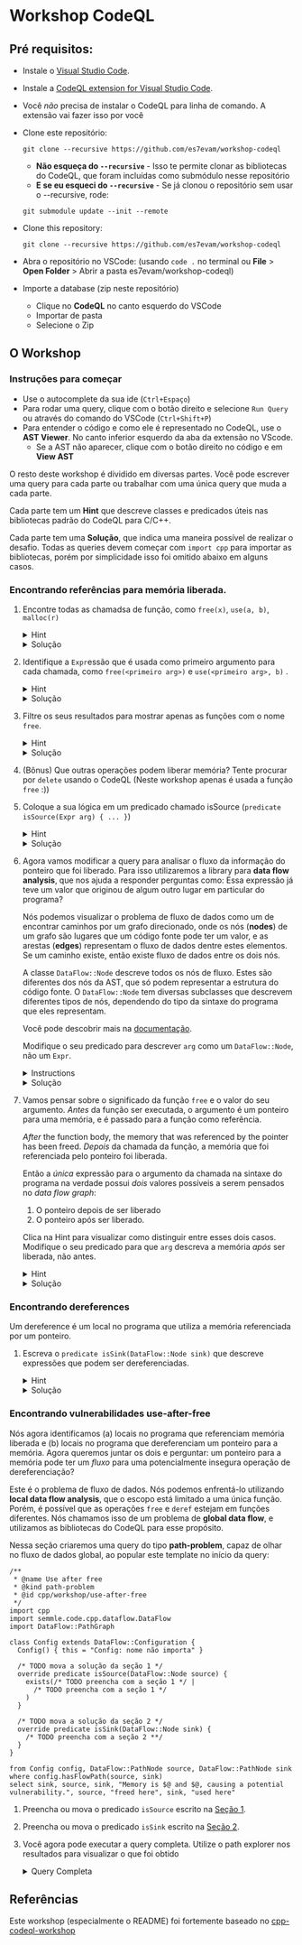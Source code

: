 # Workshop CodeQL


## Pré requisitos:
- Instale o [Visual Studio Code](https://code.visualstudio.com/).
- Instale a [CodeQL extension for Visual Studio Code](https://help.semmle.com/codeql/codeql-for-vscode/procedures/setting-up.html).
- Você _não_ precisa de instalar o CodeQL para linha de comando. A extensão vai fazer isso por você
- Clone este repositório:
  ```
  git clone --recursive https://github.com/es7evam/workshop-codeql
  ```
  - **Não esqueça do `--recursive`** - Isso te permite clonar as bibliotecas do CodeQL, que foram incluídas como submódulo nesse repositório
  - **E se eu esqueci do `--recursive`** - Se já clonou o repositório sem usar o --recursive, rode:
  ```
  git submodule update --init --remote
  ```
- Clone this repository:
  ```
  git clone --recursive https://github.com/es7evam/workshop-codeql
  ```

- Abra o repositório no VSCode: (usando `code .` no terminal ou **File** > **Open Folder** > Abrir a pasta es7evam/workshop-codeql)

- Importe a database (zip neste repositório)
  - Clique no **CodeQL** no canto esquerdo do VSCode
  - Importar de pasta
  - Selecione o Zip


## O Workshop


### Instruções para começar
- Use o autocomplete da sua ide (`Ctrl+Espaço`)
- Para rodar uma query, clique com o botão direito e selecione `Run Query` ou através do comando do VSCode (`Ctrl+Shift+P`)
- Para entender o código e como ele é representado no CodeQL, use o **AST Viewer**. No canto inferior esquerdo da aba da extensão no VScode.
  - Se a AST não aparecer, clique com o botão direito no código e em **View AST**

O resto deste workshop é dividido em diversas partes. Você pode escrever uma query para cada parte ou trabalhar com uma única query que muda a cada parte.

Cada parte tem um **Hint** que descreve classes e predicados úteis nas bibliotecas padrão do CodeQL para C/C++.

Cada parte tem uma **Solução**, que indica uma maneira possível de realizar o desafio. Todas as queries devem começar com `import cpp` para importar as bibliotecas, porém por simplicidade isso foi omitido abaixo em alguns casos.

### Encontrando referências para memória liberada.

1. Encontre todas as chamadsa de função, como `free(x)`, `use(a, b)`, `malloc(r)`
    <details>
    <summary>Hint</summary>
    - Depois que executou a query de exemplo e clicou no resultado, olhe na AST para o código fonte `exemple.cpp`.

    - Uma chamada de função é denotada por `FunctionCall` na biblioteca de C/C++ do CodeQL.

    </details>
     <details>
    <summary>Solução</summary>
    ```ql
    from FunctionCall call
    select call
    ```
    </details>

2. Identifique a `Expr`essão que é usada como primeiro argumento para cada chamada, como `free(<primeiro arg>)` e `use(<primeiro arg>, b)` .
    <details>
    <summary>Hint</summary>

    - Adicione outra variável à sua cláusula `from`. Declare o seu tipo (como por exemplo `Expr`) e dê um nome.

    - Adicione a cláusula `where`

    - O AST viewer e o autocomplete nos ajudam, dizendo que o `FunctionCall` tem um predicado `getArgument(int)` para achar o argumento usando o índice, começando do 0.

    </details>
    <details>
    <summary>Solução</summary>
    ```ql
    from FunctionCall call, Expr arg
    where arg = call.getArgument(0)
    select arg
    ```
    </details>

3. Filtre os seus resultados para mostrar apenas as funções com o nome `free`.
    <details>
    <summary>Hint</summary>

    - `FunctionCall` possui o predicado `getTarget`, que identifica a função(`Function`) sendo chamada.

    - A `Function` (e a maioria dos outros elementos) possui os predicados `getName()` e `hasName(string)` para identificar o seu nome como string.

    - Você também pode se interessar pelo `hasGlobalOrStdName(string)`, que identifica elementos dos namespaces global ou `std`.

    - Use `and` para adicionar condições à sua query.

    - Se você usar `getName()`, use o operador `=` para conferir se dois valores são iguais. Se usar `has..Name(string)` passar o nome como parâmetro já retorna verdadeiro/falso.

    </details><details>
    <summary>Solução</summary>

    ```ql
    from FunctionCall call, Expr arg
    where
      arg = call.getArgument(0) and
      call.getTarget().hasGlobalOrStdName("free")
    select arg
    ```
    </details>


4. (Bônus) Que outras operações podem liberar memória? Tente procurar por `delete` usando o CodeQL (Neste workshop apenas é usada a função `free` :))


5. Coloque a sua lógica em um predicado chamado isSource (`predicate isSource(Expr arg) { ... }`)
    <details>
    <summary>Hint</summary>

    - A keyword `predicado` declara uma relação que não valor de resultado/retorno explícito, mas confere propriedades lógicas sobre as suas variáveis.

    - A cláusula `from` de uma query te permite declarar variáveis, e a cláusula `where` descreve condições para essas variáveis.

      Dentro da definição de um predicado variáveis podem ser declaradas como parâmetro deste ou "localmente", utilizando a keyword `exists`.
      A primeira parte do `exists` declara algumas variáveis e o corpo age como um `where`, garantindo as condições sobre as variáveis.

      ```ql
      exists(<tipo> <nomeVariável> |
        // condições logicas (myvar='x', por exemplo)
      )
      ```

    - Você pode usar o **Quick Evalutation** para testar o predicado por si só.
    </details>
    <details>
    <summary>Solução</summary>

    ```ql
    predicate isSource(Expr arg) {
      exists(FunctionCall call |
        arg = call.getArgument(0) and
        call.getTarget().hasGlobalOrStdName("free")
      )
    }
    ```
    </details>


6. Agora vamos modificar a query para analisar o fluxo da informação do ponteiro que foi liberado. Para isso utilizaremos a library para **data flow analysis**, que nos ajuda a responder perguntas como: Essa expressão já teve um valor que originou de algum outro lugar em particular do programa?

    Nós podemos visualizar o problema de fluxo de dados como um de encontrar caminhos por um grafo direcionado, onde os nós (**nodes**) de um grafo são lugares que um código fonte pode ter um valor, e as arestas (**edges**) representam o fluxo de dados dentre estes elementos. Se um caminho existe, então existe fluxo de dados entre os dois nós.

    A classe `DataFlow::Node` descreve todos os nós de fluxo. Estes são diferentes dos nós da AST, que só podem representar a estrutura do código fonte. O `DataFlow::Node` tem diversas subclasses que descrevem diferentes tipos de nós, dependendo do tipo da sintaxe do programa que eles representam.

    Você pode descobrir mais na [documentação](https://codeql.github.com/docs/codeql-language-guides/analyzing-data-flow-in-cpp).

    Modifique o seu predicado para descrever `arg` como um `DataFlow::Node`, não um `Expr`.

    <details><summary>Instructions</summary>

    - Adicione `import semmle.code.cpp.dataflow.DataFlow` ao seu arquivo da query.

    - Mude o seu predicado para que o parâmetro seja do tipo `DataFlow::Node`

    - Isso vai te dar um erro de compilação, dado que os tipos não batem mais. Converta o nó para o tipo `Expr` utilizando o predicado `asExpr()`.

    </details><details>
    <summary>Solução</summary>

    ```ql
    import semmle.code.cpp.dataflow.DataFlow

    predicate isSource(DataFlow::Node arg) {
      exists(FunctionCall call |
        arg.asExpr() = call.getArgument(0) and
        call.getTarget().hasGlobalOrStdName("free")
      )
    }
    ```
    </details>

7. Vamos pensar sobre o significado da função `free` e o valor do seu argumento.
    _Antes_ da função ser executada, o argumento é um ponteiro para uma memória, e é passado para a função como referência.

    _After_ the function body, the memory that was referenced by the pointer has been freed.
    _Depois_ da chamada da função, a memória que foi referenciada pelo ponteiro foi liberada.

    Então a _única_ expressão para o argumento da chamada na sintaxe do programa na verdade possui _dois_ valores possíveis a serem pensados no _data flow graph_:
    1. O ponteiro depois de ser liberado
    2. O ponteiro após ser liberado.

    Clica na Hint para visualizar como distinguir entre esses dois casos. Modifique o seu predicado para que `arg` descreva a memória _após_ ser liberada, não antes.

    <details><summary>Hint</summary>

    - O valor antes da chamada é um `DataFlow::ExprNode`, um subtipo de `DataFlow::Node`
    - Nós podemos chamar `asExpr()` sobre tal nó para obter a expressão sintática original.

    - O valor após a chamada é um `DataFlow::DefinitionByReferenceNode`.
    - Nós podemos chamar `asDefiningArgument()` nesse nó para obter a sintaxe da expressão original.

    - Vá até a definição de `DataFlow::Node` para ler mais

    - Modifique o seu predicado para descrever `arg` utilizando `getDefiningArgument()`.

    </details><details>
    <summary>Solução</summary>

    ```ql
    predicate isSource(DataFlow::Node arg) {
      exists(FunctionCall call |
        arg.asDefiningArgument() = call.getArgument(0) and
        call.getTarget().hasGlobalOrStdName("free")
      )
    }
    ```
    </details>

### Encontrando dereferences <a id="section2"></a>

Um dereference é um local no programa que utiliza a memória referenciada por um ponteiro.

1. Escreva o `predicate isSink(DataFlow::Node sink)` que descreve expressões que podem ser dereferenciadas.
    <details>
    <summary>Hint</summary>

      - Pense sobre algumas operações que podem dereferenciar um ponteiro. O operador `*`? Passar para uma função? Aritmética de ponteiros? Utilize o visualizador da AST para explorer como estas operações são modeladas no CodeQL.
      - Procure por `dereference` no autocomplete para encontrar um predicado da biblioteca padrão que modela todos estes padrões por você.
    </details>
    <details>
    <summary>Solução</summary>

    ```ql
    predicate isSink(DataFlow::Node sink) {
      dereferenced(sink.asExpr())
    }
    ```
    </details>

### Encontrando vulnerabilidades use-after-free <a id="section3"></a>

Nós agora identificamos (a) locais no programa que referenciam memória liberada e (b) locais no programa que dereferenciam um ponteiro para a memória. Agora queremos juntar os dois e perguntar: um ponteiro para a memória pode ter um _fluxo_ para uma potencialmente insegura operação de dereferenciação?

Este é o problema de fluxo de dados. Nós podemos enfrentá-lo utilizando **local data flow analysis**, que o escopo está limitado a uma única função. Porém, é possível que as operações `free` e `deref` estejam em funções diferentes. Nós chamamos isso de um  problema de **global data flow**, e utilizamos as bibliotecas do CodeQL para esse propósito.

Nessa seção criaremos uma query do tipo **path-problem**, capaz de olhar no fluxo de dados global, ao popular este template no início da query:

```ql
/**
 * @name Use after free
 * @kind path-problem
 * @id cpp/workshop/use-after-free
 */
import cpp
import semmle.code.cpp.dataflow.DataFlow
import DataFlow::PathGraph

class Config extends DataFlow::Configuration {
  Config() { this = "Config: nome não importa" }

  /* TODO mova a solução da seção 1 */
  override predicate isSource(DataFlow::Node source) {
    exists(/* TODO preencha com a seção 1 */ |
      /* TODO preencha com a seção 1 */
    )
  }

  /* TODO mova a solução da seção 2 */
  override predicate isSink(DataFlow::Node sink) {
    /* TODO preencha com a seção 2 **/
  }
}

from Config config, DataFlow::PathNode source, DataFlow::PathNode sink
where config.hasFlowPath(source, sink)
select sink, source, sink, "Memory is $@ and $@, causing a potential vulnerability.", source, "freed here", sink, "used here"
```

1. Preencha ou mova o predicado `isSource` escrito na [Seção 1](#section1).

1. Preencha ou mova o predicado `isSink` escrito na [Seção 2](#section2).

1. Você agora pode executar a query completa. Utilize o path explorer nos resultados para visualizar o que foi obtido

    <details>
    <summary>Query Completa</summary>

      ```ql
      /**
       * @name Use after free
       * @kind path-problem
       * @id cpp/workshop/use-after-free
       */
      import cpp
      import semmle.code.cpp.dataflow.DataFlow
      import DataFlow::PathGraph

      class Config extends DataFlow::Configuration {
        Config() { this = "Config: name doesn't matter" }
        override predicate isSource(DataFlow::Node source) {
          exists(FunctionCall call |
            source.asDefiningArgument() = call.getArgument(0) and
            call.getTarget().hasGlobalOrStdName("free")
          )
        }
        override predicate isSink(DataFlow::Node sink) {
          dereferenced(sink.asExpr())
        }
      }

      from Config config, DataFlow::PathNode source, DataFlow::PathNode sink
      where config.hasFlowPath(source, sink)
      select sink, source, sink, "Memory is $@ and $@, causing a potential vulnerability.", source, "freed here", sink, "used here"
      ```
    </details>


## Referências

Este workshop (especialmente o README) foi fortemente baseado no [cpp-codeql-workshop](https://github.com/githubuniverseworkshops/codeql/)
